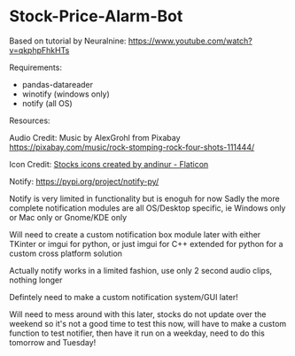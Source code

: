 # Stock-Price-Alarm-Bot

Based on tutorial by Neuralnine:
https://www.youtube.com/watch?v=qkphpFhkHTs

Requirements:

 - pandas-datareader
 - winotify (windows only)
 - notify (all OS)

Resources:

Audio Credit:
Music by AlexGrohl from Pixabay
https://pixabay.com/music/rock-stomping-rock-four-shots-111444/

Icon Credit:
<a href="https://www.flaticon.com/free-icons/stocks" title="stocks icons">Stocks icons created by andinur - Flaticon</a>

Notify: https://pypi.org/project/notify-py/

Notify is very limited in functionality but is enoguh for now
Sadly the more complete notification modules are all OS/Desktop 
specific, ie Windows only or Mac only or Gnome/KDE only

Will need to create a custom notification box module later with
either TKinter or imgui for python, or just imgui for C++ extended
for python for a custom cross platform solution

Actually notify works in a limited fashion, use only 2 second audio clips, nothing longer

Defintely need to make a custom notification system/GUI later!

Will need to mess around with this later, stocks do not update over the weekend so it's not a good time to test this now, will have to make a custom function to test notifier, then have it run on a weekday, need to do this tomorrow and Tuesday!